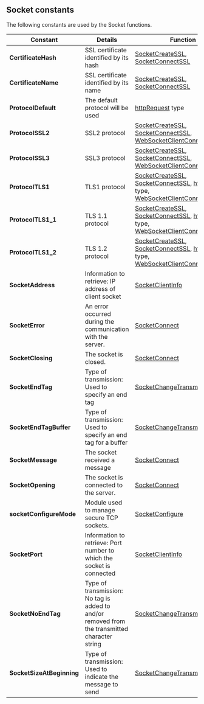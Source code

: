 
## Socket constants
			



<a name="NOTE1"></a>
<a name="NOTE1_1"></a>


The following constants are used by the Socket functions.

| Constant | Details | Function |
| --- | --- | --- |
| **CertificateHash** | SSL certificate identified by its hash | [SocketCreateSSL](../WDLang3/1000017041.md), [SocketConnectSSL](../WDLang3/1000017042.md) |
| **CertificateName** | SSL certificate identified by its name | [SocketCreateSSL](../WDLang3/1000017041.md), [SocketConnectSSL](../WDLang3/1000017042.md) |
| **ProtocolDefault** | The default protocol will be used | [httpRequest](../WDLang3/1000021158.md) type |
| **ProtocolSSL2** | SSL2 protocol | [SocketCreateSSL](../WDLang3/1000017041.md), [SocketConnectSSL](../WDLang3/1000017042.md), [WebSocketClientConnectSSL](../WDLang3/1410087752.md) |
| **ProtocolSSL3** | SSL3 protocol | [SocketCreateSSL](../WDLang3/1000017041.md), [SocketConnectSSL](../WDLang3/1000017042.md), [WebSocketClientConnectSSL](../WDLang3/1410087752.md) |
| **ProtocolTLS1** | TLS1 protocol | [SocketCreateSSL](../WDLang3/1000017041.md), [SocketConnectSSL](../WDLang3/1000017042.md), [httpRequest](../WDLang3/1000021158.md) type, [WebSocketClientConnectSSL](../WDLang3/1410087752.md) |
| **ProtocolTLS1_1** | TLS 1.1 protocol | [SocketCreateSSL](../WDLang3/1000017041.md), [SocketConnectSSL](../WDLang3/1000017042.md), [httpRequest](../WDLang3/1000021158.md) type, [WebSocketClientConnectSSL](../WDLang3/1410087752.md) |
| **ProtocolTLS1_2** | TLS 1.2 protocol | [SocketCreateSSL](../WDLang3/1000017041.md), [SocketConnectSSL](../WDLang3/1000017042.md), [httpRequest](../WDLang3/1000021158.md) type, [WebSocketClientConnectSSL](../WDLang3/1410087752.md) |
| **SocketAddress** | Information to retrieve: IP address of client socket | [SocketClientInfo](../WDLang3/3070009.md) |
| **SocketError** | An error occurred during the communication with the server. | [SocketConnect](../WDLang3/3070016.md) |
| **SocketClosing** | The socket is closed. | [SocketConnect](../WDLang3/3070016.md) |
| **SocketEndTag** | Type of transmission: Used to specify an end tag | [SocketChangeTransmissionMode](../WDLang3/3070005.md) |
| **SocketEndTagBuffer** | Type of transmission: Used to specify an end tag for a buffer | [SocketChangeTransmissionMode](../WDLang3/3070005.md) |
| **SocketMessage** | The socket received a message | [SocketConnect](../WDLang3/3070016.md) |
| **SocketOpening** | The socket is connected to the server. | [SocketConnect](../WDLang3/3070016.md) |
| **socketConfigureMode** | Module used to manage secure TCP sockets. | [SocketConfigure](../WDLang3/1410088949.md) |
| **SocketPort** | Information to retrieve: Port number to which the socket is connected | [SocketClientInfo](../WDLang3/3070009.md) |
| **SocketNoEndTag** | Type of transmission: No tag is added to and/or removed from the transmitted character string | [SocketChangeTransmissionMode](../WDLang3/3070005.md) |
| **SocketSizeAtBeginning** | Type of transmission: Used to indicate the message to send | [SocketChangeTransmissionMode](../WDLang3/3070005.md) |




